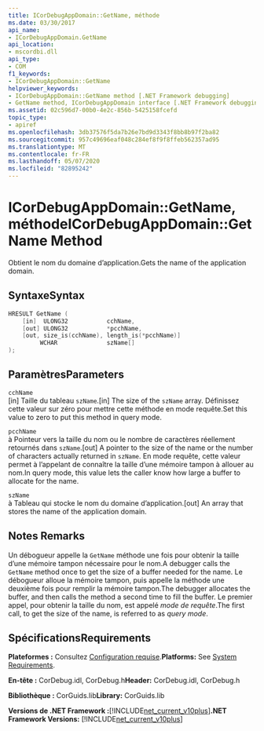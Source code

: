 ```yaml
---
title: ICorDebugAppDomain::GetName, méthode
ms.date: 03/30/2017
api_name:
- ICorDebugAppDomain.GetName
api_location:
- mscordbi.dll
api_type:
- COM
f1_keywords:
- ICorDebugAppDomain::GetName
helpviewer_keywords:
- ICorDebugAppDomain::GetName method [.NET Framework debugging]
- GetName method, ICorDebugAppDomain interface [.NET Framework debugging]
ms.assetid: 02c596d7-00b0-4e2c-856b-5425158fcefd
topic_type:
- apiref
ms.openlocfilehash: 3db37576f5da7b26e7bd9d3343f8bb8b97f2ba82
ms.sourcegitcommit: 957c49696eaf048c284ef8f9f8ffeb562357ad95
ms.translationtype: MT
ms.contentlocale: fr-FR
ms.lasthandoff: 05/07/2020
ms.locfileid: "82895242"
---
```

# <a name="icordebugappdomaingetname-method"></a><span data-ttu-id="ef1d0-102">ICorDebugAppDomain::GetName, méthode</span><span class="sxs-lookup"><span data-stu-id="ef1d0-102">ICorDebugAppDomain::GetName Method</span></span>
<span data-ttu-id="ef1d0-103">Obtient le nom du domaine d’application.</span><span class="sxs-lookup"><span data-stu-id="ef1d0-103">Gets the name of the application domain.</span></span>  
  
## <a name="syntax"></a><span data-ttu-id="ef1d0-104">Syntaxe</span><span class="sxs-lookup"><span data-stu-id="ef1d0-104">Syntax</span></span>  
  
```cpp  
HRESULT GetName (  
    [in]  ULONG32           cchName,  
    [out] ULONG32           *pcchName,  
    [out, size_is(cchName), length_is(*pcchName)]
         WCHAR              szName[]  
);  
```  
  
## <a name="parameters"></a><span data-ttu-id="ef1d0-105">Paramètres</span><span class="sxs-lookup"><span data-stu-id="ef1d0-105">Parameters</span></span>  
 `cchName`  
 <span data-ttu-id="ef1d0-106">[in] Taille du tableau `szName`.</span><span class="sxs-lookup"><span data-stu-id="ef1d0-106">[in] The size of the `szName` array.</span></span> <span data-ttu-id="ef1d0-107">Définissez cette valeur sur zéro pour mettre cette méthode en mode requête.</span><span class="sxs-lookup"><span data-stu-id="ef1d0-107">Set this value to zero to put this method in query mode.</span></span>  
  
 `pcchName`  
 <span data-ttu-id="ef1d0-108">à Pointeur vers la taille du nom ou le nombre de caractères réellement retournés dans `szName`.</span><span class="sxs-lookup"><span data-stu-id="ef1d0-108">[out] A pointer to the size of the name or the number of characters actually returned in `szName`.</span></span> <span data-ttu-id="ef1d0-109">En mode requête, cette valeur permet à l’appelant de connaître la taille d’une mémoire tampon à allouer au nom.</span><span class="sxs-lookup"><span data-stu-id="ef1d0-109">In query mode, this value lets the caller know how large a buffer to allocate for the name.</span></span>  
  
 `szName`  
 <span data-ttu-id="ef1d0-110">à Tableau qui stocke le nom du domaine d’application.</span><span class="sxs-lookup"><span data-stu-id="ef1d0-110">[out] An array that stores the name of the application domain.</span></span>  
  
## <a name="remarks"></a><span data-ttu-id="ef1d0-111">Notes </span><span class="sxs-lookup"><span data-stu-id="ef1d0-111">Remarks</span></span>  
 <span data-ttu-id="ef1d0-112">Un débogueur appelle la `GetName` méthode une fois pour obtenir la taille d’une mémoire tampon nécessaire pour le nom.</span><span class="sxs-lookup"><span data-stu-id="ef1d0-112">A debugger calls the `GetName` method once to get the size of a buffer needed for the name.</span></span> <span data-ttu-id="ef1d0-113">Le débogueur alloue la mémoire tampon, puis appelle la méthode une deuxième fois pour remplir la mémoire tampon.</span><span class="sxs-lookup"><span data-stu-id="ef1d0-113">The debugger allocates the buffer, and then calls the method a second time to fill the buffer.</span></span> <span data-ttu-id="ef1d0-114">Le premier appel, pour obtenir la taille du nom, est appelé *mode de requête*.</span><span class="sxs-lookup"><span data-stu-id="ef1d0-114">The first call, to get the size of the name, is referred to as *query mode*.</span></span>  
  
## <a name="requirements"></a><span data-ttu-id="ef1d0-115">Spécifications</span><span class="sxs-lookup"><span data-stu-id="ef1d0-115">Requirements</span></span>  
 <span data-ttu-id="ef1d0-116">**Plateformes :** Consultez [Configuration requise](../../get-started/system-requirements.md).</span><span class="sxs-lookup"><span data-stu-id="ef1d0-116">**Platforms:** See [System Requirements](../../get-started/system-requirements.md).</span></span>  
  
 <span data-ttu-id="ef1d0-117">**En-tête :** CorDebug.idl, CorDebug.h</span><span class="sxs-lookup"><span data-stu-id="ef1d0-117">**Header:** CorDebug.idl, CorDebug.h</span></span>  
  
 <span data-ttu-id="ef1d0-118">**Bibliothèque :** CorGuids.lib</span><span class="sxs-lookup"><span data-stu-id="ef1d0-118">**Library:** CorGuids.lib</span></span>  
  
 <span data-ttu-id="ef1d0-119">**Versions de .NET Framework :**[!INCLUDE[net_current_v10plus](../../../../includes/net-current-v10plus-md.md)]</span><span class="sxs-lookup"><span data-stu-id="ef1d0-119">**.NET Framework Versions:** [!INCLUDE[net_current_v10plus](../../../../includes/net-current-v10plus-md.md)]</span></span>
